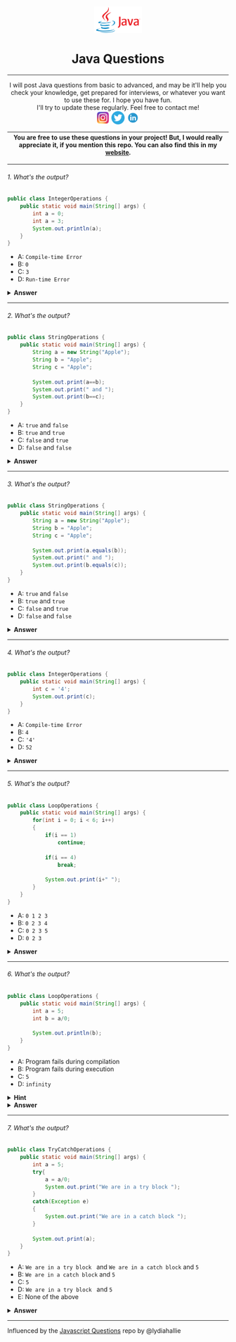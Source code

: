 <div align="center">
  <img height="60" src="java.png">
  <h1>Java Questions</h1>
  
---

<span>
I will post Java questions from basic to advanced, and may be it'll help you check your knowledge, get prepared for interviews, or whatever you want to use these for. I hope you have fun. </br>
I'll try to update these regularly.  
</span>
Feel free to contact me! <br />
<a href="https://www.instagram.com/oshanoshu"><img height="30" src="instagram.png"></a> <a href="https://www.twitter.com/oshanoshu"><img height="30" src="twitter.png"></a> <a href="https://www.linkedin.com/in/oshanoshu"><img height="30" src="linkedin.png"></a>

| You are free to use these questions in your project! But, I would really appreciate it, if you mention this repo. You can also find this in my [website](https://oshanoshu.github.io).|
|---|

</div>

---

###### 1. What's the output?

```java
public class IntegerOperations {
    public static void main(String[] args) {
        int a = 0;
        int a = 3;
        System.out.println(a);
    }
}
```

- A: `Compile-time Error`
- B: `0`
- C: `3`
- D: `Run-time Error`

<details><summary><b>Answer</b></summary>
<p>

#### Answer: A

Java is a strongly typed language. Variable can be declared only once in Java. You can initialize the value for a variable when you declare it, or you can assign the value later. This would be correct:
```
int a = 0;
a = 3;
System.out.println(a); //prints 3
```
When you declare a variable with the same name twice, this type of error is caught when the program is being compiled. Hence, it falls under compiler-time error.
</p>
</details>

---

###### 2. What's the output?

```java
public class StringOperations {
    public static void main(String[] args) {
        String a = new String("Apple");
        String b = "Apple";
        String c = "Apple";
        
        System.out.print(a==b);
        System.out.print(" and ");
        System.out.print(b==c);
    }
}
```

- A: `true` and `false`
- B: `true` and `true`
- C: `false` and `true`
- D: `false` and `false`

<details><summary><b>Answer</b></summary>
<p>

#### Answer: C

In Java, you have multiple methods of creating String object. If you explicitly use the word `new` keyword when you create the String, a new String object is created which will point to a distinct memory in heap.  
But, if you create the String object without using `new` keyword `String name = "Oshan"`, then the String is stored in a **String Pool**. To elaborate that, whenever a String object is created this way, Java first checks if that particular value is in the memory (**String Pool**), and if that value already exists, then instead of creating new string object, it simply points to the existing value in memory.   
And, when you are comparing two objects using `==` operator (also known as Reference Equality operator), you are asking Java if they come from the same memory address. Hence, the first print statement outputs false and the second one outputs true.  
</p>
</details>

---

###### 3. What's the output?

```java
public class StringOperations {
    public static void main(String[] args) {
        String a = new String("Apple");
        String b = "Apple";
        String c = "Apple";
        
        System.out.print(a.equals(b));
        System.out.print(" and ");
        System.out.print(b.equals(c));
    }
}
```

- A: `true` and `false`
- B: `true` and `true`
- C: `false` and `true`
- D: `false` and `false`

<details><summary><b>Answer</b></summary>
<p>

#### Answer: B

In Java, when you are comparing two String objects using `equals()` method, you are checking the equality of values rather than references. Hence, both statements output `true` since the values of all three String objects are same.  
However, it's important to remember that String class in Java overrides the default implementaion of `equals()` method to behave like that. The default implementation by object class is same as `==` operator, but you can always override it to behave the way you like it.  
**REMEMBER**: Overriding methods is one of the way to achieve *Polymorphism* in Java, and it's one of the most important feature while working with objects.
</p>
</details>

---

###### 4. What's the output?

```java
public class IntegerOperations {
    public static void main(String[] args) {
        int c = '4';
        System.out.print(c);
    }
}
```

- A: `Compile-time Error`
- B: `4`
- C: `'4'`
- D: `52`

<details><summary><b>Answer</b></summary>
<p>

#### Answer: D

**Type casting**, in primitive data type, is the way of assigning value of one primitive type to other primitive type. There are two types of type casting on primitive data types:
1. Narrowing Casting - Conversion of larger data type to smaller data type (Need to be done manually)
2. Widening Casting - Conversion of smaller data type to larger data type (Done automatically)
The ascending order of primitive data types is:  
`byte` >> `char` >> `short` >> `int` >> `long` >> `float` >> `double`  
So, when you initialize the integer value with character literal, type casting is automatically done, and the character literal is converted to integer.  
**REMEMBER**: When you are converting character literal to integer, you convert it into ASCII value. And, the ASCII value of '4' is 52. Hence, the answer is 52, not 4.

</p>
</details>

---

###### 5. What's the output?

```java
public class LoopOperations {
    public static void main(String[] args) {
        for(int i = 0; i < 6; i++)
        {
            if(i == 1)
                continue;
            
            if(i == 4)
                break;
                
            System.out.print(i+" ");
        }
    }
}
```

- A: `0 1 2 3`
- B: `0 2 3 4`
- C: `0 2 3 5`
- D: `0 2 3`

<details><summary><b>Answer</b></summary>
<p>

#### Answer: D

| `break`     | `continue` |
| ----------- | ----------- |
| `break` statement terminates the loop at the moment it's executed.      | `continue` statement skips the current iteration after it's executed.|
| You can use it with `switch` statement.   | You can only use it in loops: `for`, `while`, `do-while`.|

Now, in our question since there is a `continue` statement when `i == 1`, it skips that loop. So, 1 is not printed. There is a `break` statement when `i == 4`, and that is where the loop terminates. So, it doesn't print anything after 4 (including 4).

</p>
</details>

---

###### 6. What's the output?

```java
public class LoopOperations {
    public static void main(String[] args) {
        int a = 5;
        int b = a/0;
        
        System.out.println(b);
    }
}
```

- A: Program fails during compilation
- B: Program fails during execution
- C: `5`
- D: `infinity`

<details><summary><b>Hint</b></summary>
<p>

Broadly speaking, there are two types of Exception:
1. Checked Exception
2. Unchecked Exception 

| Checked Exceptions | Unchecked Exceptions |  
| ------------------ | -------------------- |  
| These types of exceptions are checked by compiler during compilation process. | These types of exceptions are not checked during compilation process. |  
| Compiler mandates programmer to handle these exceptions either by using `try-catch` blocks or using `throws`.  | It's upto the program to handle these exceptions as they aren't checked by compiler. These generally occur due to programming errors. |  
| Examples: ClassNotFoundException, IOException. | Examples: ArithmeticException, NullPointerException. |

</p>
</details>

<details><summary><b>Answer</b></summary>
<p>

#### Answer: B

Since dividing an `integer` by `zero` is a programming error, it's not checked by compiler, and it throws ArithmeticException during execution.  
**What if ArithmeticException was CheckedException?**  
Then, the programmar would be mandated to write `try-catch` blocks or `throws` for every arithmetic operations in Java which would not be suitable as these exceptions are caused only on few extreme conditions. 

</p>
</details>

---

###### 7. What's the output?

```java
public class TryCatchOperations {
    public static void main(String[] args) {
        int a = 5;
        try{
            a = a/0;
            System.out.print("We are in a try block ");
        }
        catch(Exception e)
        {
            System.out.print("We are in a catch block ");
        }

        System.out.print(a);
    }
}
```

- A: `We are in a try block ` and `We are in a catch block` and `5`
- B: `We are in a catch block` and `5`
- C: `5`
- D: `We are in a try block ` and `5`
- E: None of the above

<details><summary><b>Answer</b></summary>
<p>

#### Answer: B

`try-catch` block is one of the ways to handle exceptions in Java. Whenever an exception occurs inside `try` block, it is caught by `catch` block. Any statements on `try` block after the exception is encountered isn't executed, and the program resumes in the `catch` block and the statements in the `catch` block are executed. Therefore, the print statement inside `catch` is executed.
Since the exception is handled, the program successfully executes. Hence, when you reach the final print statement, `5` is printed as it's the only successful assisgnment of the value that worked. The other one was handled by `try-catch` block.

</p>
</details>

---

Influenced by the [Javascript Questions](https://github.com/lydiahallie/javascript-questions) repo by @lydiahallie
